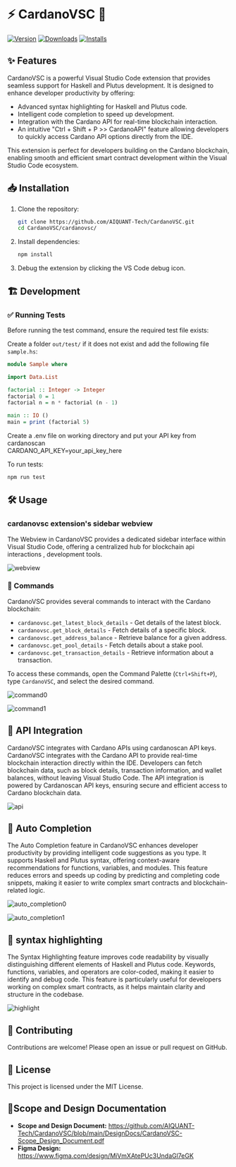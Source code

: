 # ⚡ CardanoVSC 🚀
[![Version](https://vsmarketplacebadges.dev/version/AIQUANT-TECHNOLOGIES.cardanovsc.svg)](https://marketplace.visualstudio.com/items?itemName=AIQUANT-TECHNOLOGIES.cardanovsc)  [![Downloads](https://vsmarketplacebadges.dev/downloads/AIQUANT-TECHNOLOGIES.cardanovsc.svg)]([https://marketplace.visualstudio.com/items?itemName=juanblanco.solidity](https://marketplace.visualstudio.com/items?itemName=AIQUANT-TECHNOLOGIES.cardanovsc)) [![Installs](https://vsmarketplacebadges.dev/installs/AIQUANT-TECHNOLOGIES.cardanovsc.svg)](https://marketplace.visualstudio.com/items?itemName=AIQUANT-TECHNOLOGIES.cardanovsc)
## ✨ Features

CardanoVSC is a powerful Visual Studio Code extension that provides seamless support for Haskell and Plutus development. It is designed to enhance developer productivity by offering:

- Advanced syntax highlighting for Haskell and Plutus code.
- Intelligent code completion to speed up development.
- Integration with the Cardano API for real-time blockchain interaction.
- An intuitive "Ctrl + Shift + P >> CardanoAPI" feature allowing developers to quickly access Cardano API options directly from the IDE.

This extension is perfect for developers building on the Cardano blockchain, enabling smooth and efficient smart contract development within the Visual Studio Code ecosystem.

## 📥 Installation

1. Clone the repository:
   ```sh
   git clone https://github.com/AIQUANT-Tech/CardanoVSC.git
   cd CardanoVSC/cardanovsc/
   ```
2. Install dependencies:
   ```sh
   npm install
   ```
3. Debug the extension by clicking the VS Code debug icon.


## 🏗️ Development

### ✅ Running Tests
Before running the test command, ensure the required test file exists:

Create a folder `out/test/` if it does not exist and add the following file `sample.hs`:
 

```haskell
module Sample where

import Data.List

factorial :: Integer -> Integer
factorial 0 = 1
factorial n = n * factorial (n - 1)

main :: IO ()
main = print (factorial 5)
```
Create a .env file on working directory and put your API key from cardanoscan\
CARDANO_API_KEY=your_api_key_here 

To run tests:
```sh
npm run test
```

## 🛠️ Usage
### cardanovsc extension's sidebar webview
The Webview in CardanoVSC provides a dedicated sidebar interface within Visual Studio Code, offering a centralized hub for blockchain api interactions , development tools.


![webview](https://raw.githubusercontent.com/AIQUANT-Tech/CardanoVSC/refs/heads/main/.github/images/cardanovsc_sidebar_webview.png)


### 📜 Commands
CardanoVSC provides several commands to interact with the Cardano blockchain:
- `cardanovsc.get_latest_block_details` - Get details of the latest block.
- `cardanovsc.get_block_details` - Fetch details of a specific block.
- `cardanovsc.get_address_balance` - Retrieve balance for a given address.
- `cardanovsc.get_pool_details` - Fetch details about a stake pool.
- `cardanovsc.get_transaction_details` - Retrieve information about a transaction.

To access these commands, open the Command Palette (`Ctrl+Shift+P`), type `CardanoVSC`, and select the desired command.

![command0](https://raw.githubusercontent.com/AIQUANT-Tech/CardanoVSC/refs/heads/main/.github/images/cardanovsc_command.gif)

![command1](https://raw.githubusercontent.com/AIQUANT-Tech/CardanoVSC/refs/heads/main/.github/images/cardanovsc_command.png)

## 🔗 API Integration
CardanoVSC integrates with Cardano APIs using cardanoscan API keys. 
CardanoVSC integrates with the Cardano API to provide real-time blockchain interaction directly within the IDE. Developers can fetch blockchain data, such as block details, transaction information, and wallet balances, without leaving Visual Studio Code. The API integration is powered by Cardanoscan API keys, ensuring secure and efficient access to Cardano blockchain data.

![api](https://raw.githubusercontent.com/AIQUANT-Tech/CardanoVSC/refs/heads/main/.github/images/api_integration.png)
## 🔗 Auto Completion
The Auto Completion feature in CardanoVSC enhances developer productivity by providing intelligent code suggestions as you type. It supports Haskell and Plutus syntax, offering context-aware recommendations for functions, variables, and modules. This feature reduces errors and speeds up coding by predicting and completing code snippets, making it easier to write complex smart contracts and blockchain-related logic.

![auto_completion0](https://raw.githubusercontent.com/AIQUANT-Tech/CardanoVSC/refs/heads/main/.github/images/auto_completion.gif)

![auto_completion1](https://raw.githubusercontent.com/AIQUANT-Tech/CardanoVSC/refs/heads/main/.github/images/auto_completion.png)

## 🔗 syntax highlighting
The Syntax Highlighting feature improves code readability by visually distinguishing different elements of Haskell and Plutus code. Keywords, functions, variables, and operators are color-coded, making it easier to identify and debug code. This feature is particularly useful for developers working on complex smart contracts, as it helps maintain clarity and structure in the codebase.

![highlight](https://github.com/AIQUANT-Tech/CardanoVSC/blob/main/.github/images/syntax_highlight.png?raw=true)

## 🤝 Contributing
Contributions are welcome! Please open an issue or pull request on GitHub.

## 📜 License
This project is licensed under the MIT License.

## 📌Scope and Design Documentation

- **Scope and Design Document:** https://github.com/AIQUANT-Tech/CardanoVSC/blob/main/DesignDocs/CardanoVSC-Scope_Design_Document.pdf
- **Figma Design:** https://www.figma.com/design/MiVmXAtePUc3UndaGl7eGK

